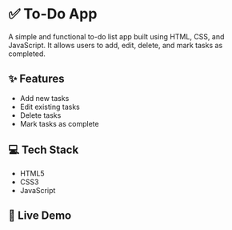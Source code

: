 # ✅ To-Do App

A simple and functional to-do list app built using HTML, CSS, and JavaScript. It allows users to add, edit, delete, and mark tasks as completed.

## ✨ Features
- Add new tasks
- Edit existing tasks
- Delete tasks
- Mark tasks as complete

## 💻 Tech Stack
- HTML5
- CSS3
- JavaScript

## 🔗 Live Demo



